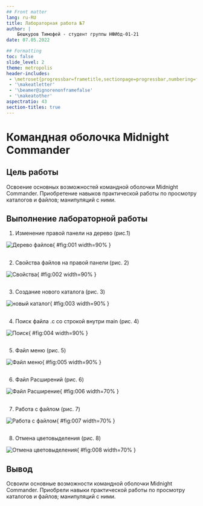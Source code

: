```yaml
---
## Front matter
lang: ru-RU
title: Лабораторная работа №7
author: |
    Бешкуров Тимофей - студент группы НФИбд-01-21
date: 07.05.2022

## Formatting
toc: false
slide_level: 2
theme: metropolis
header-includes: 
 - \metroset{progressbar=frametitle,sectionpage=progressbar,numbering=fraction}
 - '\makeatletter'
 - '\beamer@ignorenonframefalse'
 - '\makeatother'
aspectratio: 43
section-titles: true
---
```


# Командная оболочка Midnight Commander

## Цель работы

Освоение основных возможностей командной оболочки Midnight Commander. Приобретение навыков практической работы по просмотру каталогов и файлов; манипуляций
с ними.

## Выполнение лабораторной работы

1. Изменение правой панели на дерево (рис.1)

![Дерево файлов](../report/images/tree.png){ #fig:001 width=90% }

##


2. Свойства файлов на правой панели (рис. 2)

![Свойства](../report/images/props.png){ #fig:002 width=90% }

##


3. Создание нового каталога (рис. 3)

![новый каталог](../report/images/mkdir.png){ #fig:003 width=90% }

##


4. Поиск файла .с со строкой внутри main (рис. 4) 

![Поиск](../report/images/search.png){ #fig:004 width=90% }

##


5. Файл меню (рис. 5)

![Файл меню](../report/images/menu_file.png){ #fig:005 width=90% }

##


6. Файл Расширений (рис. 6)

![Файл Расширение](../report/images/exten_f.png){ #fig:006 width=70% }

##


7. Работа с файлом (рис. 7)

![Работа с файлом](../report/images/file_work.png){ #fig:007 width=70% }

##


8. Отмена цветовыделения (рис. 8)

![Отмена цветовыделения](../report/images/syntax_l.png){ #fig:008 width=70% }


## Вывод

Освоили основные возможности командной оболочки Midnight Commander. Приобрели навыки практической работы по просмотру каталогов и файлов; манипуляций с ними.